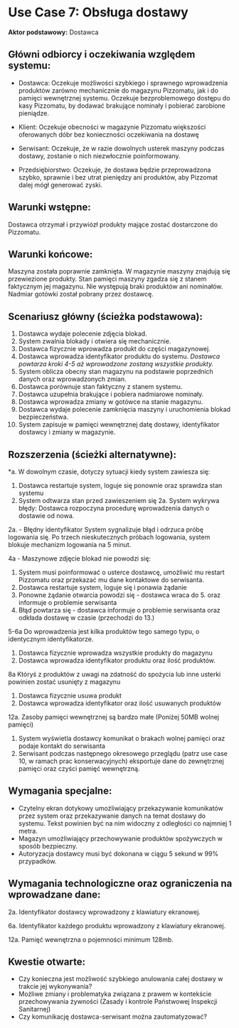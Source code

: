 Use Case 7: Obsługa dostawy
=====================

**Aktor podstawowy:** Dostawca


Główni odbiorcy i oczekiwania względem systemu:
-----------------------------------------------

- Dostawca: Oczekuje możliwości szybkiego i sprawnego wprowadzenia produktów zarówno mechanicznie do magazynu Pizzomatu, jak i do pamięci wewnętrznej systemu. Oczekuje bezproblemowego dostępu do kasy Pizzomatu, by dodawać brakujące nominały i pobierać zarobione pieniądze.

- Klient: Oczekuje obecności w magazynie Pizzomatu większości oferowanych dóbr bez konieczności oczekiwania na dostawę 

- Serwisant: Oczekuje, że w razie dowolnych usterek maszyny podczas dostawy, zostanie o nich niezwłocznie poinformowany.

- Przedsiębiorstwo: Oczekuje, że dostawa będzie przeprowadzona szybko, sprawnie i bez utrat pieniędzy ani produktów, aby Pizzomat dalej mógł generować zyski.

Warunki wstępne:
----------------
Dostawca otrzymał i przywiózł produkty mające zostać dostarczone do Pizzomatu.

Warunki końcowe:
----------------
Maszyna została poprawnie zamknięta. W magazynie maszyny znajdują się przewiezione produkty. Stan pamięci maszyny zgadza się z stanem faktycznym jej magazynu. Nie występują braki produktów ani nominałów. Nadmiar gotówki został pobrany przez dostawcę.

Scenariusz główny (ścieżka podstawowa):
---------------------------------------

  1. Dostawca wydaje polecenie zdjęcia blokad.
  2. System zwalnia blokady i otwiera się mechanicznie.
  3. Dostawca fizycznie wprowadza produkt do części magazynowej.
  4. Dostawca wprowadza identyfikator produktu do systemu.
*Dostawca powtarza kroki 4-5 aż wprowadzone zostaną wszystkie produkty.*
  5. System oblicza obecny stan magazynu na podstawie poprzednich danych oraz wprowadzonych zmian.
  6. Dostawca porównuje stan faktyczny z stanem systemu.
  7. Dostawca uzupełnia brakujące i pobiera nadmiarowe nominały.
  8. Dostawca wprowadza zmiany w gotówce na stanie magazynu. 
  9. Dostawca wydaje polecenie zamknięcia maszyny i uruchomienia blokad bezpieczeństwa.
  10. System zapisuje w pamięci wewnętrznej datę dostawy, identyfikator dostawcy i zmiany w magazynie.

Rozszerzenia (ścieżki alternatywne):
------------------------------------
*a. W dowolnym czasie, dotyczy sytuacji kiedy system zawiesza się:
1. Dostawca restartuje system, loguje się ponownie oraz sprawdza stan systemu
2. System odtwarza stan przed zawieszeniem się
2a. System wykrywa błędy: Dostawca rozpoczyna procedurę wprowadzenia danych o dostawie od nowa.

2a. - Błędny identyfikator
System sygnalizuje błąd i odrzuca próbę logowania się. Po trzech nieskutecznych próbach logowania, system blokuje mechanizm logowania na 5 minut.

 4a - Maszynowe zdjęcie blokad nie powodzi się:
1. System musi poinformować o usterce dostawcę, umożliwić mu restart Pizzomatu oraz przekazać mu dane kontaktowe do serwisanta.
2. Dostawca restartuje system, loguje się i ponawia żądanie
3. Ponowne żądanie otwarcia powodzi się - dostawca wraca do 5. oraz informuje o problemie serwisanta
4. Błąd powtarza się - dostawca informuje o problemie serwisanta oraz odkłada dostawę w czasie (przechodzi do 13.)

5-6a Do wprowadzenia jest kilka produktów tego samego typu, o identycznym identyfikatorze.
1. Dostawca fizycznie wprowadza wszystkie produkty do magazynu
2. Dostawca wprowadza identyfikator produktu oraz ilość produktów.

8a Któryś z produktów z uwagi na zdatność do spożycia lub inne usterki powinien zostać usunięty z magazynu
1. Dostawca fizycznie usuwa produkt
2. Dostawca wprowadza identyfikator oraz ilość usuwanych produktów

12a. Zasoby pamięci wewnętrznej są bardzo małe (Poniżej 50MB wolnej pamięci)
1. System wyświetla dostawcy komunikat o brakach wolnej pamięci oraz podaje kontakt do serwisanta
2. Serwisant podczas następnego okresowego przeglądu (patrz use case 10, w ramach prac konserwacyjnych) eksportuje dane do zewnętrznej pamięci oraz czyści pamięć wewnętrzną.


Wymagania specjalne:
--------------------

  - Czytelny ekran dotykowy umożliwiający przekazywanie komunikatów przez system oraz przekazywanie danych na temat dostawy do systemu. Tekst powinien być na nim widoczny z odległości co najmniej 1 metra.
  - Magazyn umożliwiający przechowywanie produktów spożywczych w sposób bezpieczny.
  - Autoryzacja dostawcy musi być dokonana w ciągu 5 sekund w 99% przypadków.

Wymagania technologiczne oraz ograniczenia na wprowadzane dane:
---------------------------------------------------------------

 2a. Identyfikator dostawcy wprowadzony z klawiatury ekranowej.

 6a. Identyfikator każdego produktu wprowadzony z klawiatury ekranowej.

 12a. Pamięć wewnętrzna o pojemności minimum 128mb. 

Kwestie otwarte:
----------------

  - Czy konieczna jest możliwość szybkiego anulowania całej dostawy w trakcie jej wykonywania?
  - Możliwe zmiany i problematyka związana z prawem w kontekście przechowywania żywności (Zasady i kontrole Państwowej Inspekcji Sanitarnej)
  - Czy komunikację dostawca-serwisant można zautomatyzować?


